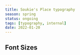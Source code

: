 ```yaml
---
title: Soukie's Place typography
season: spring
status: ongoing
tags: [typography, internal]
date: 2022-01-20
---
```


## Font Sizes

